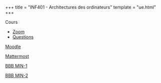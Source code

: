 +++
title = "INF401 - Architectures des ordinateurs"
template = "ue.html"
+++

Cours

- [Zoom](https://univ-grenoble-alpes-fr.zoom.us/j/2089240348)
- [Questions](https://web.speakup.info/)

[Moodle](https://im2ag-moodle.univ-grenoble-alpes.fr/course/view.php?id=336)

[Mattermost](http://im2ag-tchat.univ-grenoble-alpes.fr/l2/channels/inf401-architectures-des-ordinateurs)

[BBB MIN-1](https://meet.univ-grenoble-alpes.fr/b/den-erz-g6d)

[BBB MIN-2](https://meet.univ-grenoble-alpes.fr/b/den-nvx-uaa)
